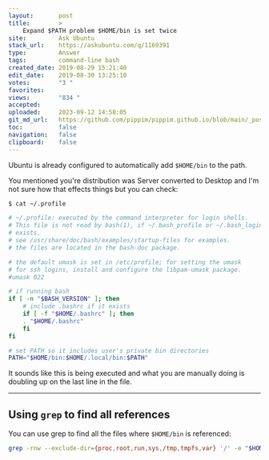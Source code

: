 ```yaml
---
layout:       post
title:        >
    Expand $PATH problem $HOME/bin is set twice
site:         Ask Ubuntu
stack_url:    https://askubuntu.com/q/1169391
type:         Answer
tags:         command-line bash
created_date: 2019-08-29 15:21:40
edit_date:    2019-08-30 13:25:10
votes:        "3 "
favorites:    
views:        "834 "
accepted:     
uploaded:     2023-09-12 14:58:05
git_md_url:   https://github.com/pippim/pippim.github.io/blob/main/_posts/2019/2019-08-29-Expand-_PATH-problem-_HOME_bin-is-set-twice.md
toc:          false
navigation:   false
clipboard:    false
---
```


Ubuntu is already configured to automatically add `$HOME/bin` to the path.

You mentioned you're distribution was Server converted to Desktop and I'm not sure how that effects things but you can check:



``` bash
$ cat ~/.profile

# ~/.profile: executed by the command interpreter for login shells.
# This file is not read by bash(1), if ~/.bash_profile or ~/.bash_login
# exists.
# see /usr/share/doc/bash/examples/startup-files for examples.
# the files are located in the bash-doc package.

# the default umask is set in /etc/profile; for setting the umask
# for ssh logins, install and configure the libpam-umask package.
#umask 022

# if running bash
if [ -n "$BASH_VERSION" ]; then
    # include .bashrc if it exists
    if [ -f "$HOME/.bashrc" ]; then
	. "$HOME/.bashrc"
    fi
fi

# set PATH so it includes user's private bin directories
PATH="$HOME/bin:$HOME/.local/bin:$PATH"
```

It sounds like this is being executed and what you are manually doing is doubling up on the last line in the file.


----------


## Using `grep` to find all references

You can use grep to find all the files where `$HOME/bin` is referenced:

``` bash
grep -rnw --exclude-dir={proc,root,run,sys,/tmp,tmpfs,var} '/' -e "$HOME/bin"
```
